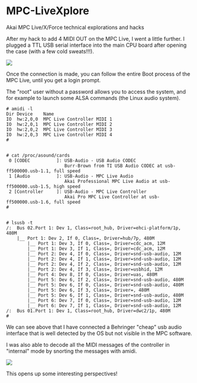 # MPC-LiveXplore
Akai MPC Live/X/Force technical explorations and hacks

After my hack to add 4 MIDI OUT on the MPC Live, I went a little further.
I plugged a TTL USB serial interface into the main CPU board after opening the case (with a few cold sweats!!!).

<img border="0" src="https://github.com/TheKikGen/USBMidiKliK4x4/wiki/mpclive-hack/akai-mpc-live-TTLserial.png?raw=true"  />

Once the connection is made, you can follow the entire Boot process of the MPC Live, until you get a login prompt. 

The "root" user without a password allows you to access the system, and for example to launch some ALSA commands (the Linux audio system).

```
# amidi -l
Dir Device    Name
IO  hw:2,0,0  MPC Live Controller MIDI 1
IO  hw:2,0,1  MPC Live Controller MIDI 2
IO  hw:2,0,2  MPC Live Controller MIDI 3
IO  hw:2,0,3  MPC Live Controller MIDI 4
#


# cat /proc/asound/cards
 0 [CODEC          ]: USB-Audio - USB Audio CODEC
                      Burr-Brown from TI USB Audio CODEC at usb-ff500000.usb-1.1, full speed
 1 [Audio          ]: USB-Audio - MPC Live Audio
                      Akai Professional MPC Live Audio at usb-ff500000.usb-1.5, high speed
 2 [Controller     ]: USB-Audio - MPC Live Controller
                      Akai Pro MPC Live Controller at usb-ff500000.usb-1.6, full speed
#


# lsusb -t
/:  Bus 02.Port 1: Dev 1, Class=root_hub, Driver=ehci-platform/1p, 480M
    |__ Port 1: Dev 2, If 0, Class=, Driver=hub/7p, 480M
        |__ Port 1: Dev 3, If 0, Class=, Driver=cdc_acm, 12M
        |__ Port 1: Dev 3, If 1, Class=, Driver=cdc_acm, 12M
        |__ Port 2: Dev 4, If 0, Class=, Driver=snd-usb-audio, 12M
        |__ Port 2: Dev 4, If 1, Class=, Driver=snd-usb-audio, 12M
        |__ Port 2: Dev 4, If 2, Class=, Driver=snd-usb-audio, 12M
        |__ Port 2: Dev 4, If 3, Class=, Driver=usbhid, 12M
        |__ Port 4: Dev 8, If 0, Class=, Driver=uas, 480M
        |__ Port 5: Dev 6, If 2, Class=, Driver=snd-usb-audio, 480M
        |__ Port 5: Dev 6, If 0, Class=, Driver=snd-usb-audio, 480M
        |__ Port 5: Dev 6, If 3, Class=, Driver=, 480M
        |__ Port 5: Dev 6, If 1, Class=, Driver=snd-usb-audio, 480M
        |__ Port 6: Dev 7, If 0, Class=, Driver=snd-usb-audio, 12M
        |__ Port 6: Dev 7, If 1, Class=, Driver=snd-usb-audio, 12M
/:  Bus 01.Port 1: Dev 1, Class=root_hub, Driver=dwc2/1p, 480M
#

```

We can see above that I have connected a Behringer "cheap" usb audio interface that is well detected by the OS but not visible in the MPC software.  


I was also able to decode all the MIDI messages of the controller in "internal" mode by snorting the messages with amidi.

<img border="0" src="https://github.com/TheKikGen/USBMidiKliK4x4/wiki/mpclive-hack/akai-mpc-live-padsysex.png?raw=true"  />

This opens up some interesting perspectives!
